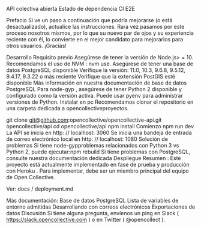 API colectiva abierta
Estado de dependencia CI E2E

Prefacio
Si ve un paso a continuación que podría mejorarse (o está desactualizado), actualice las instrucciones. Rara vez pasamos por este proceso nosotros mismos, por lo que su nuevo par de ojos y su experiencia reciente con él, lo convierte en el mejor candidato para mejorarlos para otros usuarios. ¡Gracias!

Desarrollo
Requisito previo
Asegúrese de tener la versión de Node.js> = 10.
Recomendamos el uso de NVM : nvm use.
Asegúrese de tener una base de datos PostgreSQL disponible
Verifique la versión: 11.0, 10.3, 9.6.8, 9.5.12, 9.4.17, 9.3.22 o más reciente
Verifique que la extensión PostGIS esté disponible
Más información en nuestra documentación de base de datos PostgreSQL
Para node-gyp , asegúrese de tener Python 2 disponible y configurado como la versión activa.
Puede usar pyenv para administrar versiones de Python.
Instalar en pc
Recomendamos clonar el repositorio en una carpeta dedicada a opencollectiveproyectos.

git clone git@github.com:opencollective/opencollective-api.git opencollective/api
cd opencollective/api
npm install
Comienzo
npm run dev
La API se inicia en http: // localhost: 3060
Se inicia una bandeja de entrada de correo electrónico local en http: // localhost: 1080
Solución de problemas
Si tiene node-gypproblemas relacionados con Python 3 vs Python 2, puede ejecutar:npm rebuild
Si tiene problemas con PostgreSQL, consulte nuestra documentación dedicada
Despliegue
Resumen : Este proyecto está actualmente implementado en fase de prueba y producción con Heroku . Para implementar, debe ser un miembro principal del equipo de Open Collective.

Ver: docs / deployment.md

Más documentación:
Base de datos PostgreSQL
Lista de variables de entorno admitidas
Desarrollando con correos electrónicos
Exportaciones de datos
Discusión
Si tiene alguna pregunta, envíenos un ping en Slack ( https://slack.opencollective.com ) o en Twitter ( @opencollect ).
